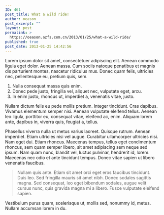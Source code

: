 ```yaml
---
ID: 461
post_title: What a wild ride!
author: oeason
post_excerpt: ""
layout: post
permalink: >
  https://oeason.azfs.com.cn/2013/01/25/what-a-wild-ride/
published: true
post_date: 2013-01-25 14:42:56
---
```

Lorem ipsum dolor sit amet, consectetuer adipiscing elit. Aenean commodo ligula eget dolor. Aenean massa. Cum sociis natoque penatibus et magnis dis parturient montes, nascetur ridiculus mus. Donec quam felis, ultricies nec, pellentesque eu, pretium quis, sem.
<ol>
	<li>Nulla consequat massa quis enim.</li>
	<li>Donec pede justo, fringilla vel, aliquet nec, vulputate eget, arcu.</li>
	<li>In enim justo, rhoncus ut, imperdiet a, venenatis vitae, justo.</li>
</ol>
Nullam dictum felis eu pede mollis pretium. Integer tincidunt. Cras dapibus. Vivamus elementum semper nisi. Aenean vulputate eleifend tellus. Aenean leo ligula, porttitor eu, consequat vitae, eleifend ac, enim. Aliquam lorem ante, dapibus in, viverra quis, feugiat a, tellus.

<!--more-->

Phasellus viverra nulla ut metus varius laoreet. Quisque rutrum. Aenean imperdiet. Etiam ultricies nisi vel augue. Curabitur ullamcorper ultricies nisi. Nam eget dui. Etiam rhoncus. Maecenas tempus, tellus eget condimentum rhoncus, sem quam semper libero, sit amet adipiscing sem neque sed ipsum. Nam quam nunc, blandit vel, luctus pulvinar, hendrerit id, lorem. Maecenas nec odio et ante tincidunt tempus. Donec vitae sapien ut libero venenatis faucibus.
<blockquote>Nullam quis ante. Etiam sit amet orci eget eros faucibus tincidunt. Duis leo. Sed fringilla mauris sit amet nibh. Donec sodales sagittis magna. Sed consequat, leo eget bibendum sodales, augue velit cursus nunc, quis gravida magna mi a libero. Fusce vulputate eleifend sapien.</blockquote>
Vestibulum purus quam, scelerisque ut, mollis sed, nonummy id, metus. Nullam accumsan lorem in du.